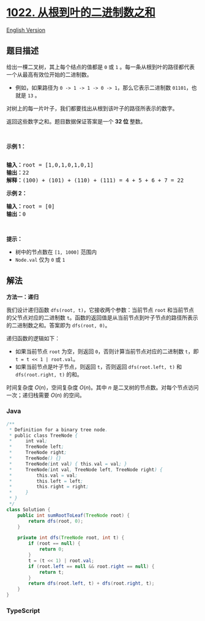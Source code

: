 # [1022. 从根到叶的二进制数之和](https://leetcode.cn/problems/sum-of-root-to-leaf-binary-numbers)

[English Version](/solution/1000-1099/1022.Sum%20of%20Root%20To%20Leaf%20Binary%20Numbers/README_EN.md)

## 题目描述

<!-- 这里写题目描述 -->

<p>给出一棵二叉树，其上每个结点的值都是&nbsp;<code>0</code>&nbsp;或&nbsp;<code>1</code>&nbsp;。每一条从根到叶的路径都代表一个从最高有效位开始的二进制数。</p>

<ul>
	<li>例如，如果路径为&nbsp;<code>0 -&gt; 1 -&gt; 1 -&gt; 0 -&gt; 1</code>，那么它表示二进制数&nbsp;<code>01101</code>，也就是&nbsp;<code>13</code>&nbsp;。</li>
</ul>

<p>对树上的每一片叶子，我们都要找出从根到该叶子的路径所表示的数字。</p>

<p>返回这些数字之和。题目数据保证答案是一个 <strong>32 位 </strong>整数。</p>

<p>&nbsp;</p>

<p><strong>示例 1：</strong></p>
<img alt="" src="https://fastly.jsdelivr.net/gh/doocs/leetcode@main/solution/1000-1099/1022.Sum%20of%20Root%20To%20Leaf%20Binary%20Numbers/images/sum-of-root-to-leaf-binary-numbers.png" />
<pre>
<strong>输入：</strong>root = [1,0,1,0,1,0,1]
<strong>输出：</strong>22
<strong>解释：</strong>(100) + (101) + (110) + (111) = 4 + 5 + 6 + 7 = 22
</pre>

<p><strong>示例 2：</strong></p>

<pre>
<strong>输入：</strong>root = [0]
<strong>输出：</strong>0
</pre>

<p>&nbsp;</p>

<p><strong>提示：</strong></p>

<ul>
	<li>树中的节点数在&nbsp;<code>[1, 1000]</code>&nbsp;范围内</li>
	<li><code>Node.val</code>&nbsp;仅为 <code>0</code> 或 <code>1</code>&nbsp;</li>
</ul>

## 解法

**方法一：递归**

我们设计递归函数 `dfs(root, t)`，它接收两个参数：当前节点 `root` 和当前节点的父节点对应的二进制数 `t`。函数的返回值是从当前节点到叶子节点的路径所表示的二进制数之和。答案即为 `dfs(root, 0)`。

递归函数的逻辑如下：

-   如果当前节点 `root` 为空，则返回 `0`，否则计算当前节点对应的二进制数 `t`，即 `t = t << 1 | root.val`。
-   如果当前节点是叶子节点，则返回 `t`，否则返回 `dfs(root.left, t)` 和 `dfs(root.right, t)` 的和。

时间复杂度 $O(n)$，空间复杂度 $O(n)$。其中 $n$ 是二叉树的节点数。对每个节点访问一次；递归栈需要 $O(n)$ 的空间。

### **Java**

```java
/**
 * Definition for a binary tree node.
 * public class TreeNode {
 *     int val;
 *     TreeNode left;
 *     TreeNode right;
 *     TreeNode() {}
 *     TreeNode(int val) { this.val = val; }
 *     TreeNode(int val, TreeNode left, TreeNode right) {
 *         this.val = val;
 *         this.left = left;
 *         this.right = right;
 *     }
 * }
 */
class Solution {
    public int sumRootToLeaf(TreeNode root) {
        return dfs(root, 0);
    }

    private int dfs(TreeNode root, int t) {
        if (root == null) {
            return 0;
        }
        t = (t << 1) | root.val;
        if (root.left == null && root.right == null) {
            return t;
        }
        return dfs(root.left, t) + dfs(root.right, t);
    }
}
```

### **TypeScript**

